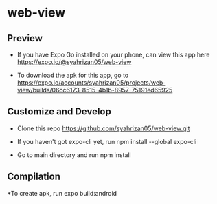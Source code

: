 # web-view

## Preview

* If you have Expo Go installed on your phone, can view this app here https://expo.io/@syahrizan05/web-view

* To download the apk for this app, go to https://expo.io/accounts/syahrizan05/projects/web-view/builds/06cc6173-8515-4b1b-8957-75191ed65925

## Customize and Develop
* Clone this repo https://github.com/syahrizan05/web-view.git

* If you haven't got expo-cli yet, run npm install --global expo-cli

* Go to main directory and run npm install

## Compilation
*To create apk, run expo build:android
